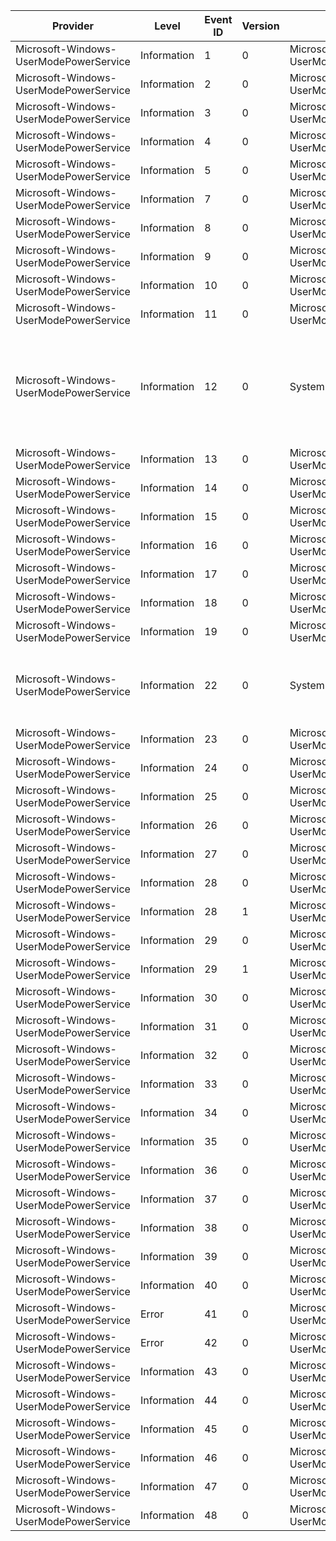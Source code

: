 Provider                                |  Level        |  Event ID  |  Version  |  Channel                                            |  Task                              |  Opcode                |  Keyword               |  Message
----------------------------------------|---------------|------------|-----------|-----------------------------------------------------|------------------------------------|------------------------|------------------------|-------------------------------------------------------------------------------------------------------------
Microsoft-Windows-UserModePowerService  |  Information  |  1         |  0        |  Microsoft-Windows-UserModePowerService/Diagnostic  |  RundownPlatformRole               |                        |                        |
Microsoft-Windows-UserModePowerService  |  Information  |  2         |  0        |  Microsoft-Windows-UserModePowerService/Diagnostic  |  RundownPowerScheme                |                        |                        |
Microsoft-Windows-UserModePowerService  |  Information  |  3         |  0        |  Microsoft-Windows-UserModePowerService/Diagnostic  |  RundownAcPowerSetting             |                        |                        |
Microsoft-Windows-UserModePowerService  |  Information  |  4         |  0        |  Microsoft-Windows-UserModePowerService/Diagnostic  |  RundownDcPowerSetting             |                        |                        |
Microsoft-Windows-UserModePowerService  |  Information  |  5         |  0        |  Microsoft-Windows-UserModePowerService/Diagnostic  |  AdaptiveDimTimeout                |                        |                        |
Microsoft-Windows-UserModePowerService  |  Information  |  7         |  0        |  Microsoft-Windows-UserModePowerService/Diagnostic  |                                    |                        |                        |
Microsoft-Windows-UserModePowerService  |  Information  |  8         |  0        |  Microsoft-Windows-UserModePowerService/Diagnostic  |  RundownBatteryInformation         |                        |                        |
Microsoft-Windows-UserModePowerService  |  Information  |  9         |  0        |  Microsoft-Windows-UserModePowerService/Diagnostic  |  RundownBatteryStatus              |                        |                        |
Microsoft-Windows-UserModePowerService  |  Information  |  10        |  0        |  Microsoft-Windows-UserModePowerService/Diagnostic  |  RundownBrightnessCapability       |                        |                        |
Microsoft-Windows-UserModePowerService  |  Information  |  11        |  0        |  Microsoft-Windows-UserModePowerService/Diagnostic  |  RundownPowerSource                |                        |                        |
Microsoft-Windows-UserModePowerService  |  Information  |  12        |  0        |  System                                             |  PowerSchemeChanged                |                        |                        |  Process {ProcessPath} (process ID:{ProcessPid}) reset policy scheme from {OldSchemeGuid} to {NewSchemeGuid}
Microsoft-Windows-UserModePowerService  |  Information  |  13        |  0        |  Microsoft-Windows-UserModePowerService/Diagnostic  |  PowerMeterData                    |                        |  PowerMeter            |
Microsoft-Windows-UserModePowerService  |  Information  |  14        |  0        |  Microsoft-Windows-UserModePowerService/Diagnostic  |  PowerMeterMetaData                |                        |  PowerMeter            |
Microsoft-Windows-UserModePowerService  |  Information  |  15        |  0        |  Microsoft-Windows-UserModePowerService/Diagnostic  |  RundownOverrideConfiguration      |                        |                        |
Microsoft-Windows-UserModePowerService  |  Information  |  16        |  0        |  Microsoft-Windows-UserModePowerService/Diagnostic  |  RundownOverridePowerSetting       |                        |                        |
Microsoft-Windows-UserModePowerService  |  Information  |  17        |  0        |  Microsoft-Windows-UserModePowerService/Diagnostic  |  RundownPowerProfileSetting        |                        |                        |
Microsoft-Windows-UserModePowerService  |  Information  |  18        |  0        |  Microsoft-Windows-UserModePowerService/Diagnostic  |  EnergyMeterData                   |                        |  EnergyMeter           |
Microsoft-Windows-UserModePowerService  |  Information  |  19        |  0        |  Microsoft-Windows-UserModePowerService/Diagnostic  |  EnergyMeterMetaData               |                        |  EnergyMeter           |
Microsoft-Windows-UserModePowerService  |  Information  |  22        |  0        |  System                                             |  ProvEngineTurnApply               |                        |                        |  Reapply power settings upon completion of the provisioning engine's turn {Turn}
Microsoft-Windows-UserModePowerService  |  Information  |  23        |  0        |  Microsoft-Windows-UserModePowerService/Diagnostic  |  RundownConsoleSession             |                        |                        |
Microsoft-Windows-UserModePowerService  |  Information  |  24        |  0        |  Microsoft-Windows-UserModePowerService/Diagnostic  |  ConsoleSessionChange              |                        |                        |
Microsoft-Windows-UserModePowerService  |  Information  |  25        |  0        |  Microsoft-Windows-UserModePowerService/Diagnostic  |  RundownSessionUser                |                        |                        |
Microsoft-Windows-UserModePowerService  |  Information  |  26        |  0        |  Microsoft-Windows-UserModePowerService/Diagnostic  |  SessionUserChange                 |                        |                        |
Microsoft-Windows-UserModePowerService  |  Information  |  27        |  0        |  Microsoft-Windows-UserModePowerService/Diagnostic  |  RundownSmartUserPresenceState     |                        |  SmartUserPresence     |
Microsoft-Windows-UserModePowerService  |  Information  |  28        |  0        |  Microsoft-Windows-UserModePowerService/Diagnostic  |  RundownSmartUserPresenceIntevals  |                        |  SmartUserPresence     |
Microsoft-Windows-UserModePowerService  |  Information  |  28        |  1        |  Microsoft-Windows-UserModePowerService/Diagnostic  |  RundownSmartUserPresenceIntevals  |                        |  SmartUserPresence     |
Microsoft-Windows-UserModePowerService  |  Information  |  29        |  0        |  Microsoft-Windows-UserModePowerService/Diagnostic  |  SmartUserPresenceIntervalsSet     |                        |  SmartUserPresence     |
Microsoft-Windows-UserModePowerService  |  Information  |  29        |  1        |  Microsoft-Windows-UserModePowerService/Diagnostic  |  SmartUserPresenceIntervalsSet     |                        |  SmartUserPresence     |
Microsoft-Windows-UserModePowerService  |  Information  |  30        |  0        |  Microsoft-Windows-UserModePowerService/Diagnostic  |  SmartUserPresenceIntevalsClear    |                        |  SmartUserPresence     |
Microsoft-Windows-UserModePowerService  |  Information  |  31        |  0        |  Microsoft-Windows-UserModePowerService/Diagnostic  |  SmartUserPresencePrediction       |                        |  SmartUserPresence     |
Microsoft-Windows-UserModePowerService  |  Information  |  32        |  0        |  Microsoft-Windows-UserModePowerService/Diagnostic  |  SmartUserPresenceSuspendResume    |                        |  SmartUserPresence     |
Microsoft-Windows-UserModePowerService  |  Information  |  33        |  0        |  Microsoft-Windows-UserModePowerService/Diagnostic  |  SmartUserPresenceTimeUpdate       |                        |  SmartUserPresence     |
Microsoft-Windows-UserModePowerService  |  Information  |  34        |  0        |  Microsoft-Windows-UserModePowerService/Diagnostic  |  SleepStudySleepSession            |  Start                 |  SleepStudy            |
Microsoft-Windows-UserModePowerService  |  Information  |  35        |  0        |  Microsoft-Windows-UserModePowerService/Diagnostic  |  SleepStudySleepSession            |  Stop                  |  SleepStudy            |
Microsoft-Windows-UserModePowerService  |  Information  |  36        |  0        |  Microsoft-Windows-UserModePowerService/Diagnostic  |  SleepStudySleepSession            |  TooShort              |  SleepStudy            |
Microsoft-Windows-UserModePowerService  |  Information  |  37        |  0        |  Microsoft-Windows-UserModePowerService/Diagnostic  |  SleepStudySleepSessionRelogging   |  Start                 |  SleepStudy            |
Microsoft-Windows-UserModePowerService  |  Information  |  38        |  0        |  Microsoft-Windows-UserModePowerService/Diagnostic  |  SleepStudySleepSessionRelogging   |  Stop                  |  SleepStudy            |
Microsoft-Windows-UserModePowerService  |  Information  |  39        |  0        |  Microsoft-Windows-UserModePowerService/Diagnostic  |  SleepStudySleepSessionRelogging   |  PassStart             |  SleepStudy            |
Microsoft-Windows-UserModePowerService  |  Information  |  40        |  0        |  Microsoft-Windows-UserModePowerService/Diagnostic  |  SleepStudySleepSessionRelogging   |  PassStop              |  SleepStudy            |
Microsoft-Windows-UserModePowerService  |  Error        |  41        |  0        |  Microsoft-Windows-UserModePowerService/Diagnostic  |  SleepStudySleepSessionRelogging   |  MissingStart          |  SleepStudy            |
Microsoft-Windows-UserModePowerService  |  Error        |  42        |  0        |  Microsoft-Windows-UserModePowerService/Diagnostic  |  SleepStudySleepSessionRelogging   |  MissingStop           |  SleepStudy            |
Microsoft-Windows-UserModePowerService  |  Information  |  43        |  0        |  Microsoft-Windows-UserModePowerService/Diagnostic  |  BrightnessAndTransitionTimes      |                        |  BrightnessTransition  |
Microsoft-Windows-UserModePowerService  |  Information  |  44        |  0        |  Microsoft-Windows-UserModePowerService/Diagnostic  |  AdaptiveStandby                   |  BatteryReserveAction  |  AdaptiveStandby       |
Microsoft-Windows-UserModePowerService  |  Information  |  45        |  0        |  Microsoft-Windows-UserModePowerService/Diagnostic  |  AdaptiveStandby                   |  StandbyBudgetAction   |  AdaptiveStandby       |
Microsoft-Windows-UserModePowerService  |  Information  |  46        |  0        |  Microsoft-Windows-UserModePowerService/Diagnostic  |  AdaptiveStandby                   |  StandbyBudgetReset    |  AdaptiveStandby       |
Microsoft-Windows-UserModePowerService  |  Information  |  47        |  0        |  Microsoft-Windows-UserModePowerService/Diagnostic  |  AdaptiveStandby                   |  SrumFailure           |  AdaptiveStandby       |
Microsoft-Windows-UserModePowerService  |  Information  |  48        |  0        |  Microsoft-Windows-UserModePowerService/Diagnostic  |  GpuAdapterCount                   |                        |  KwSleepStudy          |